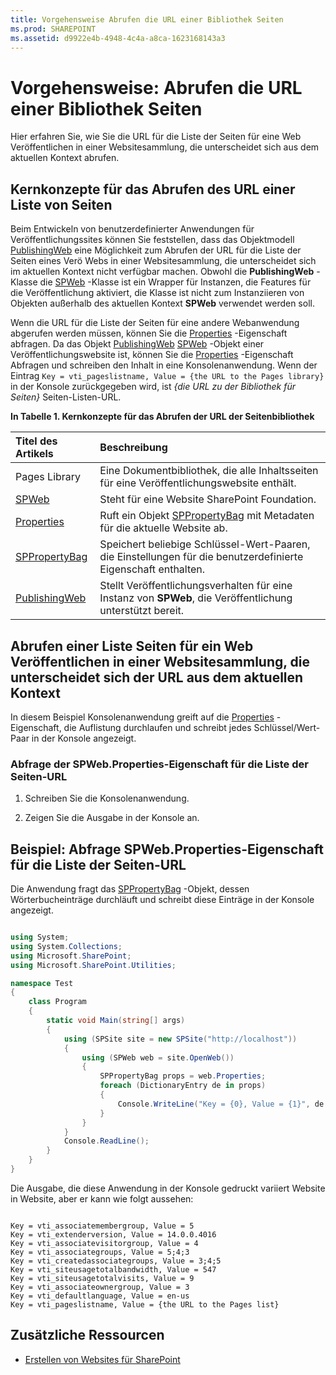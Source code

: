 ```yaml
---
title: Vorgehensweise Abrufen die URL einer Bibliothek Seiten
ms.prod: SHAREPOINT
ms.assetid: d9922e4b-4948-4c4a-a8ca-1623168143a3
---
```



# Vorgehensweise: Abrufen die URL einer Bibliothek Seiten
Hier erfahren Sie, wie Sie die URL für die Liste der Seiten für eine Web Veröffentlichen in einer Websitesammlung, die unterscheidet sich aus dem aktuellen Kontext abrufen.
## Kernkonzepte für das Abrufen des URL einer Liste von Seiten
<a name="SP15_Core_Concepts_URL_MP"> </a>

Beim Entwickeln von benutzerdefinierter Anwendungen für Veröffentlichungssites können Sie feststellen, dass das Objektmodell  [PublishingWeb](https://msdn.microsoft.com/library/Microsoft.SharePoint.Publishing.PublishingWeb.aspx) eine Möglichkeit zum Abrufen der URL für die Liste der Seiten eines Verö Webs in einer Websitesammlung, die unterscheidet sich im aktuellen Kontext nicht verfügbar machen. Obwohl die **PublishingWeb** -Klasse die [SPWeb](https://msdn.microsoft.com/library/Microsoft.SharePoint.SPWeb.aspx) -Klasse ist ein Wrapper für Instanzen, die Features für die Veröffentlichung aktiviert, die Klasse ist nicht zum Instanziieren von Objekten außerhalb des aktuellen Kontext **SPWeb** verwendet werden soll.
  
    
    
Wenn die URL für die Liste der Seiten für eine andere Webanwendung abgerufen werden müssen, können Sie die  [Properties](https://msdn.microsoft.com/library/Microsoft.SharePoint.SPWeb.Properties.aspx) -Eigenschaft abfragen. Da das Objekt [PublishingWeb](https://msdn.microsoft.com/library/Microsoft.SharePoint.Publishing.PublishingWeb.aspx) [SPWeb](https://msdn.microsoft.com/library/Microsoft.SharePoint.SPWeb.aspx) -Objekt einer Veröffentlichungswebsite ist, können Sie die [Properties](https://msdn.microsoft.com/library/Microsoft.SharePoint.SPWeb.Properties.aspx) -Eigenschaft Abfragen und schreiben den Inhalt in eine Konsolenanwendung. Wenn der Eintrag `Key = vti_pageslistname, Value = {the URL to the Pages library}` in der Konsole zurückgegeben wird, ist *{die URL zu der Bibliothek für Seiten}*  Seiten-Listen-URL.
  
    
    

**In Tabelle 1. Kernkonzepte für das Abrufen der URL der Seitenbibliothek**


|**Titel des Artikels**|**Beschreibung**|
|:-----|:-----|
|Pages Library <br/> |Eine Dokumentbibliothek, die alle Inhaltsseiten für eine Veröffentlichungswebsite enthält. <br/> |
| [SPWeb](https://msdn.microsoft.com/library/Microsoft.SharePoint.SPWeb.aspx) <br/> |Steht für eine Website SharePoint Foundation. <br/> |
| [Properties](https://msdn.microsoft.com/library/Microsoft.SharePoint.SPWeb.Properties.aspx) <br/> |Ruft ein Objekt  [SPPropertyBag](https://msdn.microsoft.com/library/Microsoft.SharePoint.Utilities.SPPropertyBag.aspx) mit Metadaten für die aktuelle Website ab. <br/> |
| [SPPropertyBag](https://msdn.microsoft.com/library/Microsoft.SharePoint.Utilities.SPPropertyBag.aspx) <br/> |Speichert beliebige Schlüssel-Wert-Paaren, die Einstellungen für die benutzerdefinierte Eigenschaft enthalten. <br/> |
| [PublishingWeb](https://msdn.microsoft.com/library/Microsoft.SharePoint.Publishing.PublishingWeb.aspx) <br/> |Stellt Veröffentlichungsverhalten für eine Instanz von **SPWeb**, die Veröffentlichung unterstützt bereit. <br/> |
   

## Abrufen einer Liste Seiten für ein Web Veröffentlichen in einer Websitesammlung, die unterscheidet sich der URL aus dem aktuellen Kontext
<a name="SP15_Code_URL_Pages_List"> </a>

In diesem Beispiel Konsolenanwendung greift auf die  [Properties](https://msdn.microsoft.com/library/Microsoft.SharePoint.SPWeb.Properties.aspx) -Eigenschaft, die Auflistung durchlaufen und schreibt jedes Schlüssel/Wert-Paar in der Konsole angezeigt.
  
    
    

### Abfrage der SPWeb.Properties-Eigenschaft für die Liste der Seiten-URL


1. Schreiben Sie die Konsolenanwendung.
    
  
2. Zeigen Sie die Ausgabe in der Konsole an.
    
  

## Beispiel: Abfrage SPWeb.Properties-Eigenschaft für die Liste der Seiten-URL
<a name="SP15_Example_SPWeb_Properties"> </a>

Die Anwendung fragt das  [SPPropertyBag](https://msdn.microsoft.com/library/Microsoft.SharePoint.Utilities.SPPropertyBag.aspx) -Objekt, dessen Wörterbucheinträge durchläuft und schreibt diese Einträge in der Konsole angezeigt.
  
    
    

```cs

using System;
using System.Collections;
using Microsoft.SharePoint;
using Microsoft.SharePoint.Utilities;

namespace Test
{
    class Program
    {
        static void Main(string[] args)
        {
            using (SPSite site = new SPSite("http://localhost"))
            {
                using (SPWeb web = site.OpenWeb())
                {
                    SPPropertyBag props = web.Properties;
                    foreach (DictionaryEntry de in props)
                    {
                        Console.WriteLine("Key = {0}, Value = {1}", de.Key, de.Value);
                    }
                }
            }
            Console.ReadLine();
        }
    }
}

```

Die Ausgabe, die diese Anwendung in der Konsole gedruckt variiert Website in Website, aber er kann wie folgt aussehen:
  
    
    



```

Key = vti_associatemembergroup, Value = 5
Key = vti_extenderversion, Value = 14.0.0.4016
Key = vti_associatevisitorgroup, Value = 4
Key = vti_associategroups, Value = 5;4;3
Key = vti_createdassociategroups, Value = 3;4;5
Key = vti_siteusagetotalbandwidth, Value = 547
Key = vti_siteusagetotalvisits, Value = 9
Key = vti_associateownergroup, Value = 3
Key = vti_defaultlanguage, Value = en-us
Key = vti_pageslistname, Value = {the URL to the Pages list}
```


## Zusätzliche Ressourcen
<a name="bk_addresources"> </a>


-  [Erstellen von Websites für SharePoint](build-sites-for-sharepoint.md)
    
  

